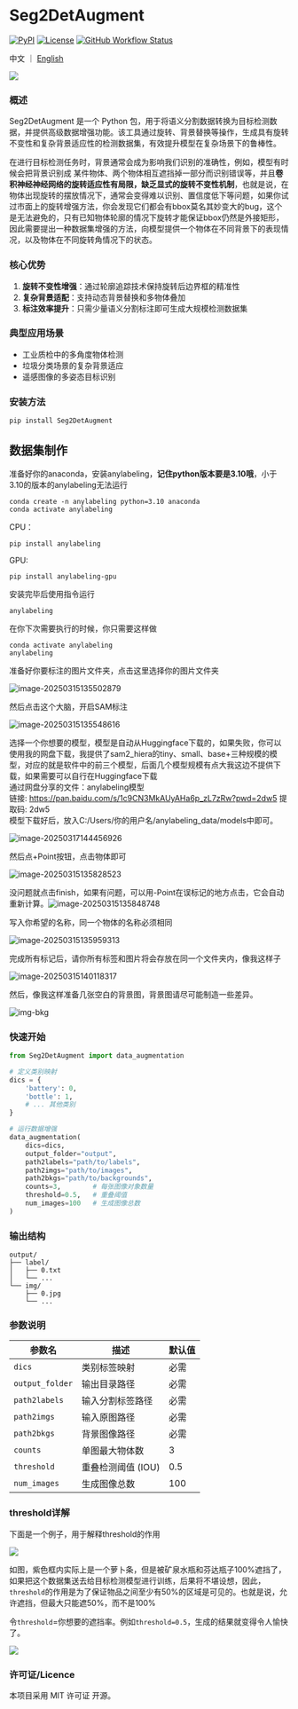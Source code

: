 # Seg2DetAugment

 [![PyPI](https://img.shields.io/pypi/v/Seg2DetAugment.svg)](https://pypi.org/project/Seg2DetAugment/) [![License](https://img.shields.io/badge/License-MIT-blue.svg)](https://opensource.org/licenses/MIT) [![GitHub Workflow Status](https://img.shields.io/github/actions/workflow/status/Huuuuugh/Seg2DetAugment/python-publish.yml?branch=main)](https://github.com/Huuuuugh/Seg2DetAugment/actions)

中文 ｜  [English ](https://github.com/Huuuuugh/Seg2DetAugment/blob/main/README.md)

![](images/README/image-20250315125957393-17420166284586.png)

### 概述

Seg2DetAugment 是一个 Python 包，用于将语义分割数据转换为目标检测数据，并提供高级数据增强功能。该工具通过旋转、背景替换等操作，生成具有旋转不变性和复杂背景适应性的检测数据集，有效提升模型在复杂场景下的鲁棒性。

在进行目标检测任务时，背景通常会成为影响我们识别的准确性，例如，模型有时候会把背景识别成 某件物体、两个物体相互遮挡掉一部分而识别错误等，并且**卷积神经神经网络的旋转适应性有局限，缺乏显式的旋转不变性机制**，也就是说，在物体出现旋转的摆放情况下，通常会变得难以识别、置信度低下等问题，如果你试过市面上的旋转增强方法，你会发现它们都会有bbox莫名其妙变大的bug，这个是无法避免的，只有已知物体轮廓的情况下旋转才能保证bbox仍然是外接矩形，因此需要提出一种数据集增强的方法，向模型提供一个物体在不同背景下的表现情况，以及物体在不同旋转角情况下的状态。

### 核心优势

1. **旋转不变性增强**：通过轮廓追踪技术保持旋转后边界框的精准性
2. **复杂背景适配**：支持动态背景替换和多物体叠加
3. **标注效率提升**：只需少量语义分割标注即可生成大规模检测数据集

### 典型应用场景

- 工业质检中的多角度物体检测
- 垃圾分类场景的复杂背景适应
- 遥感图像的多姿态目标识别

### 安装方法

```bash
pip install Seg2DetAugment
```

## 数据集制作


准备好你的anaconda，安装anylabeling，**记住python版本要是3.10哦**，小于3.10的版本的anylabeling无法运行

```
conda create -n anylabeling python=3.10 anaconda
conda activate anylabeling
```

CPU：

```
pip install anylabeling
```

GPU:

```
pip install anylabeling-gpu
```

安装完毕后使用指令运行

```
anylabeling
```

在你下次需要执行的时候，你只需要这样做

```
conda activate anylabeling
anylabeling
```

准备好你要标注的图片文件夹，点击这里选择你的图片文件夹

![image-20250315135502879](https://huugh.cn/images/%E4%BD%BF%E7%94%A8%E8%AF%AD%E4%B9%89%E5%88%86%E5%89%B2%E7%9A%84%E5%8A%9E%E6%B3%95%E5%A2%9E%E5%BC%BA%E7%9B%AE%E6%A0%87%E6%A3%80%E6%B5%8B%E7%9A%84%E6%95%B0%E6%8D%AE%E9%9B%86/image-20250315135502879.png)

然后点击这个大脑，开启SAM标注

![image-20250315135548616](https://huugh.cn/images/%E4%BD%BF%E7%94%A8%E8%AF%AD%E4%B9%89%E5%88%86%E5%89%B2%E7%9A%84%E5%8A%9E%E6%B3%95%E5%A2%9E%E5%BC%BA%E7%9B%AE%E6%A0%87%E6%A3%80%E6%B5%8B%E7%9A%84%E6%95%B0%E6%8D%AE%E9%9B%86/image-20250315135548616.png)

选择一个你想要的模型，模型是自动从Huggingface下载的，如果失败，你可以使用我的网盘下载，我提供了sam2_hiera的tiny、small、base+三种规模的模型，对应的就是软件中的前三个模型，后面几个模型规模有点大我这边不提供下载，如果需要可以自行在Huggingface下载
<br/>
通过网盘分享的文件：anylabeling模型<br/>
链接: https://pan.baidu.com/s/1c9CN3MkAUyAHa6p_zL7zRw?pwd=2dw5 提取码: 2dw5<br/>
模型下载好后，放入C:/Users/你的用户名/anylabeling_data/models中即可。<br/>


![image-20250317144456926](images/README_CN/image-20250317144456926.png)

然后点+Point按钮，点击物体即可

![image-20250315135828523](https://huugh.cn/images/%E4%BD%BF%E7%94%A8%E8%AF%AD%E4%B9%89%E5%88%86%E5%89%B2%E7%9A%84%E5%8A%9E%E6%B3%95%E5%A2%9E%E5%BC%BA%E7%9B%AE%E6%A0%87%E6%A3%80%E6%B5%8B%E7%9A%84%E6%95%B0%E6%8D%AE%E9%9B%86/image-20250315135828523.png)

没问题就点击finish，如果有问题，可以用-Point在误标记的地方点击，它会自动重新计算。![image-20250315135848748](https://huugh.cn/images/%E4%BD%BF%E7%94%A8%E8%AF%AD%E4%B9%89%E5%88%86%E5%89%B2%E7%9A%84%E5%8A%9E%E6%B3%95%E5%A2%9E%E5%BC%BA%E7%9B%AE%E6%A0%87%E6%A3%80%E6%B5%8B%E7%9A%84%E6%95%B0%E6%8D%AE%E9%9B%86/image-20250315135848748.png)

写入你希望的名称，同一个物体的名称必须相同

![image-20250315135959313](https://huugh.cn/images/%E4%BD%BF%E7%94%A8%E8%AF%AD%E4%B9%89%E5%88%86%E5%89%B2%E7%9A%84%E5%8A%9E%E6%B3%95%E5%A2%9E%E5%BC%BA%E7%9B%AE%E6%A0%87%E6%A3%80%E6%B5%8B%E7%9A%84%E6%95%B0%E6%8D%AE%E9%9B%86/image-20250315135959313.png)

完成所有标记后，请你所有标签和图片将会存放在同一个文件夹内，像我这样子

![image-20250315140118317](https://huugh.cn/images/%E4%BD%BF%E7%94%A8%E8%AF%AD%E4%B9%89%E5%88%86%E5%89%B2%E7%9A%84%E5%8A%9E%E6%B3%95%E5%A2%9E%E5%BC%BA%E7%9B%AE%E6%A0%87%E6%A3%80%E6%B5%8B%E7%9A%84%E6%95%B0%E6%8D%AE%E9%9B%86/image-20250315140118317.png)

然后，像我这样准备几张空白的背景图，背景图请尽可能制造一些差异。

![img-bkg](https://huugh.cn/images/%E4%BD%BF%E7%94%A8%E8%AF%AD%E4%B9%89%E5%88%86%E5%89%B2%E7%9A%84%E5%8A%9E%E6%B3%95%E5%A2%9E%E5%BC%BA%E7%9B%AE%E6%A0%87%E6%A3%80%E6%B5%8B%E7%9A%84%E6%95%B0%E6%8D%AE%E9%9B%86/image-20250317101533565.png)

### 快速开始

```python
from Seg2DetAugment import data_augmentation

# 定义类别映射
dics = {
    'battery': 0,
    'bottle': 1,
    # ... 其他类别
}

# 运行数据增强
data_augmentation(
    dics=dics,
    output_folder="output",
    path2labels="path/to/labels",
    path2imgs="path/to/images",
    path2bkgs="path/to/backgrounds",
    counts=3,        # 每张图像对象数量
    threshold=0.5,   # 重叠阈值
    num_images=100   # 生成图像总数
)
```

### 输出结构

```plaintext
output/
├── label/
│   ├── 0.txt
│   └── ...
└── img/
    ├── 0.jpg
    └── ...
```

### 参数说明

| 参数名          | 描述               | 默认值 |
| --------------- | ------------------ | ------ |
| `dics`          | 类别标签映射       | 必需   |
| `output_folder` | 输出目录路径       | 必需   |
| `path2labels`   | 输入分割标签路径   | 必需   |
| `path2imgs`     | 输入原图路径       | 必需   |
| `path2bkgs`     | 背景图像路径       | 必需   |
| `counts`        | 单图最大物体数     | 3      |
| `threshold`     | 重叠检测阈值 (IOU) | 0.5    |
| `num_images`    | 生成图像总数       | 100    |

### threshold详解

下面是一个例子，用于解释threshold的作用

![](images/README_CN/image-20250315143211638.png)

如图，紫色框内实际上是一个萝卜条，但是被矿泉水瓶和芬达瓶子100%遮挡了，如果把这个数据集送去给目标检测模型进行训练，后果将不堪设想，因此，`threshold`的作用是为了保证物品之间至少有50%的区域是可见的。也就是说，允许遮挡，但最大只能遮50%，而不是100%

令`threshold`=你想要的遮挡率。例如`threshold=0.5`，生成的结果就变得令人愉快了。

![](images/README_CN/image-20250315143420850.png)

### 许可证/Licence

本项目采用 MIT 许可证 开源。

